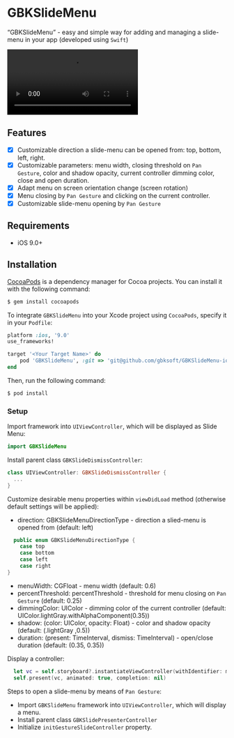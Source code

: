 # GBKSlideMenu

“GBKSlideMenu” - easy and simple way for adding and managing a slide-menu in your app (developed using `Swift`)

![](http://gbksoft.net/downloads/popravka-dv/GBKSlideMenu_video.mov)

## Features

- [x] Customizable direction a slide-menu can be opened from: top, bottom, left, right.
- [x] Customizable parameters: menu width, closing threshold on `Pan Gesture`, color and shadow opacity, current controller dimming color, close and open duration.
- [x] Adapt menu on screen orientation change (screen rotation)
- [x] Menu closing by `Pan Gesture` and clicking on the current controller.
- [x] Customizable slide-menu opening by `Pan Gesture`

## Requirements

- iOS 9.0+

## Installation

[CocoaPods](http://cocoapods.org) is a dependency manager for Cocoa projects. You can install it with the following command:

```bash
$ gem install cocoapods
```

To integrate `GBKSlideMenu` into your Xcode project using `CocoaPods`, specify it in your `Podfile`:

```ruby
platform :ios, '9.0'
use_frameworks!

target '<Your Target Name>' do
    pod 'GBKSlideMenu', :git => 'git@github.com/gbksoft/GBKSlideMenu-ios'
end
```

Then, run the following command:

```bash
$ pod install
```

### Setup

Import framework into `UIViewController`, which will be displayed as Slide Menu:

```swift
import GBKSlideMenu
```

Install parent class `GBKSlideDismissController`:

```swift
class UIViewController: GBKSlideDismissController {
  ...
}
```


Customize desirable menu properties within  `viewDidLoad` method (otherwise default settings will be applied):

 - direction: GBKSlideMenuDirectionType - direction a slied-menu is opened from (default: left)

```swift
  public enum GBKSlideMenuDirectionType {
    case top
    case bottom
    case left
    case right
}
```

 - menuWidth: CGFloat - menu width (default: 0.6)
 - percentThreshold: percentThreshold - threshold for menu closing on `Pan Gesture` (default: 0.25)
 - dimmingColor: UIColor - dimming color of the current controller (default: UIColor.lightGray.withAlphaComponent(0.35))
 - shadow: (color: UIColor, opacity: Float) - color and shadow opacity (default: (.lightGray ,0.5))
 - duration: (present: TimeInterval, dismiss: TimeInterval) - open/close duration (default: (0.35, 0.35))

Display a controller:

```swift
  let vc = self.storyboard?.instantiateViewController(withIdentifier: myVCID) as! myVCName
  self.present(vc, animated: true, completion: nil)
```

Steps to open a slide-menu by means of `Pan Gesture`:
 - Import `GBKSlideMenu` framework into `UIViewController`, which will display a menu.
 - Install parent class `GBKSlidePresenterController`
 - Initialize `initGestureSlideController` property.
